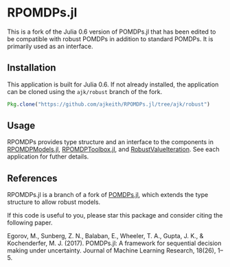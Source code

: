 # RPOMDPs.jl
This is a fork of the Julia 0.6 version of POMDPs.jl that has been edited to be compatible with robust POMDPs in addition to standard POMDPs. It is primarily used as an interface.

## Installation
This application is built for Julia 0.6. If not already installed, the application can be cloned using the `ajk/robust` branch of the fork.

```julia
Pkg.clone("https://github.com/ajkeith/RPOMDPs.jl/tree/ajk/robust")
```

## Usage

RPOMDPs provides type structure and an interface to the components in [RPOMDPModels.jl](https://github.com/ajkeith/RPOMDPModels.jl), [RPOMDPToolbox.jl](https://github.com/ajkeith/RPOMDPToolbox.jl), and [RobustValueIteration](https://github.com/ajkeith/RobustValueIteration). See each application for futher details.

## References
RPOMDPs.jl is a branch of a fork of [POMDPs.jl](https://github.com/JuliaPOMDP/POMDPs.jl), which extends the type structure to allow robust models.

If this code is useful to you, please star this package and consider citing the following paper.

Egorov, M., Sunberg, Z. N., Balaban, E., Wheeler, T. A., Gupta, J. K., & Kochenderfer, M. J. (2017). POMDPs.jl: A framework for sequential decision making under uncertainty. Journal of Machine Learning Research, 18(26), 1–5.
